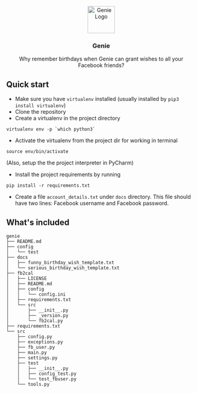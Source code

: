 <p align="center">
  
<img src="https://imgur.com/ErP9Ujr.png[/img]" alt="Genie Logo" height="72">
  
</p>

<h3 align="center">Genie</h3>

<p align="center">
Why remember birthdays when Genie can grant wishes to all your Facebook friends?  <br>
  </p>

## Quick start

* Make sure you have `virtualenv` installed (usually installed by `pip3 install virtualenv`)
* Clone the repository
* Create a virtualenv in the project directory
```
virtualenv env -p `which python3`
```
* Activate the virtualenv from the project dir for working in terminal
```
source env/bin/activate
```
(Also, setup the the project interpreter in PyCharm)

* Install the project requirements by running
```
pip install -r requirements.txt
```

* Create a file `account_details.txt` under `docs` directory. 
This file should have two lines: Facebook username and Facebook password.

## What's included
```
genie
├── README.md
├── config
│   └── test
├── docs
│   ├── funny_birthday_wish_template.txt
│   └── serious_birthday_wish_template.txt
├── fb2cal
│   ├── LICENSE
│   ├── README.md
│   ├── config
│   │   └── config.ini
│   ├── requirements.txt
│   └── src
│       ├── __init__.py
│       ├── _version.py
│       └── fb2cal.py
├── requirements.txt
└── src
    ├── config.py
    ├── exceptions.py
    ├── fb_user.py
    ├── main.py
    ├── settings.py
    ├── test
    │   ├── __init__.py
    │   ├── config_test.py
    │   └── test_fbuser.py
    └── tools.py
```
